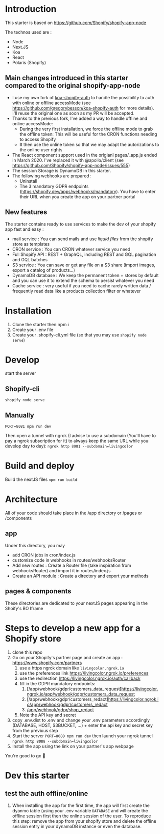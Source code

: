 # Introduction
This starter is based on https://github.com/Shopify/shopify-app-node

The technos used are :
- Node
- Next.JS
- Koa
- React
- Polaris (Shopify)

## Main changes introduced in this starter compared to the original shopify-app-node
- I use my own fork of [koa-shopify-auth](https://github.com/Shopify/koa-shopify-auth) to handle the possibility to auth with online or offline accessMode (see https://github.com/gregorybesson/koa-shopify-auth for more details). I'll reuse the original one as soon as my PR will be accepted.
- Thanks to the previous fork, I've added a way to handle offline and online accessMode:
  - During the very first installation, we force the offline mode to grab the offline token: This will be useful for the CRON functions needing to access Shopify
  - It then use the online token so that we may adapt the autorizations to the online user rights
- The React component support used in the origianl pages/_app.js ended in March 2020. I've replaced it with @apollo/client (see https://github.com/Shopify/shopify-app-node/issues/555)
- The session Storage is DynamoDB in this starter.
- The following webhooks are prepared :
  - Uninstall
  - The 3 mandatory GDPR endpoints (https://shopify.dev/apps/webhooks/mandatory). You have to enter their URL when you create the app on your partner portal

## New features
The starter contains ready to use services to make the dev of your shopify app fast and easy :
- mail service : You can send mails and use *liquid files* from the shopify store as templates
- CRON service : You can CRON whatever service you need
- Full Shopify API : REST + GraphQL, including REST and GQL pagination and GQL batches
- S3 service : You can save or get any file on a S3 share (import images, export a catalog of products...)
- DynamoDB database : We keep the permanent token + stores by default and you can use it to extend the schema to persist whatever you need
- Cache service : very useful if you need to cache rarely written data / frequently read data like a products collection filter or whatever

# Installation
1. Clone the starter then npm i
2. Create your .env file
3. Create your .shopify-cli.yml file (so that you may use `shopify node serve`)

# Develop
start the server

## Shopify-cli
`shopify node serve`

## Manually
`PORT=8081 npm run dev`

Then open a tunnel with ngrok (I advise to use a subdomain (You'll have to pay a ngrok subscription for it) to always keep the same URL while you develop day to day):
`ngrok http 8081 --subdomain=livingcolor`

# Build and deploy
Build the nextJS files
`npm run build`

# Architecture
All of your code should take place in the /app directory or /pages or /components

## app
Under this directory, you may
- add CRON jobs in cron/index.js
- customize code in webhooks in routes/webhooksRouter
- Add new routes : Create a Router file (take inspiration from webhooksRouter) and import it in routes/index.js
- Create an API module : Create a directory and export your methods

## pages & components
These directories are dedicated to your nextJS pages appearing in the Shoify's BO Iframe

# Steps to develop a new app for a Shopify store
1. clone this repo
2. Go on your Shopify's partner page and create an app : https://www.shopify.com/partners
   1. use a https ngrok domain like `livingcolor.ngrok.io`
   2. use the preferences link https://livingcolor.ngrok.io/preferences
   3. use the redirection https://livingcolor.ngrok.io/auth/callback
   4. fill in the GDPR mandatory endpoints:
      1. [/app/webhook/gdpr/customers_data_request]https://livingcolor.ngrok.io/app/webhook/gdpr/customers_data_request
      2. [/app/webhook/gdpr/customers_redact]https://livingcolor.ngrok.io/app/webhook/gdpr/customers_redact
      3. [/app/webhook/gdpr/shop_redact](https://livingcolor.ngrok.io/app/webhook/gdpr/shop_redact)
   5. Note the API key and secret
3. copy .env.dist to .env and change your .env parameters accordingly (DATABASE, HOST, S3BUCKET, ...) + enter the api key and secret key from the previous step
4. Start the server `PORT=8088 npm run dev` then launch your ngrok tunnel `ngrok http 8088 --subdomain=livingcolor`
5. Install the app using the link on your partner's app webpage

You're good to go :rocket:

# Dev this starter
## test the auth offline/online
1. When installing the app for the first time, the app will first create the dyanmo table (using your .env variable `DATABASE` and will create the offline session first then the online session of the user. To reproduce this step: remove the app from your shopify store and delete the offline session entry in your dynamoDB instance or even the database.


